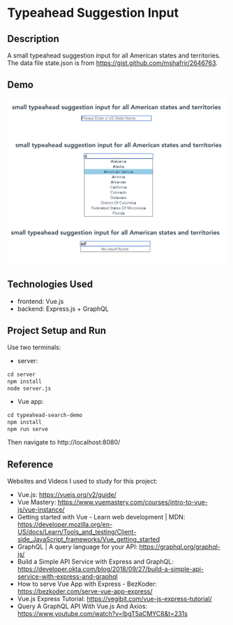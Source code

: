 # Typeahead Suggestion Input

## Description
A small typeahead suggestion input for all American states and territories. The data file state.json is from https://gist.github.com/mshafrir/2646763.

## Demo
![demo1](demo/demo1.png)
![demo2](demo/demo2.png)
![demo3](demo/demo3.png)

## Technologies Used
* frontend: Vue.js
* backend: Express.js + GraphQL

## Project Setup and Run
Use two terminals:

* server:
```
cd server
npm install
node server.js
```

* Vue app:
```
cd typeahead-search-demo
npm install
npm run serve
```
Then navigate to http://localhost:8080/

## Reference
Websites and Videos I used to study for this project:

* Vue.js: https://vuejs.org/v2/guide/
* Vue Mastery: https://www.vuemastery.com/courses/intro-to-vue-js/vue-instance/
* Getting started with Vue - Learn web development | MDN: https://developer.mozilla.org/en-US/docs/Learn/Tools_and_testing/Client-side_JavaScript_frameworks/Vue_getting_started
* GraphQL | A query language for your API: https://graphql.org/graphql-js/
* Build a Simple API Service with Express and GraphQL: https://developer.okta.com/blog/2018/09/27/build-a-simple-api-service-with-express-and-graphql
* How to serve Vue App with Express - BezKoder: https://bezkoder.com/serve-vue-app-express/
* Vue.js Express Tutorial: https://vegibit.com/vue-js-express-tutorial/
* Query A GraphQL API With Vue.js And Axios: https://www.youtube.com/watch?v=IbgT5aCMYC8&t=231s
